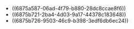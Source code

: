 - ((6875a587-06ad-4f79-b880-28dc8ccae8f6))
- ((6875b721-2ba4-4d03-9a17-44378c183648))
- ((6875b726-9503-46c9-b398-3edf6db6ec24))